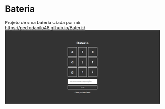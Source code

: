 # Bateria
Projeto de uma bateria criada por mim
https://pedrodanilo48.github.io/Bateria/
<img src="img/index.png">
